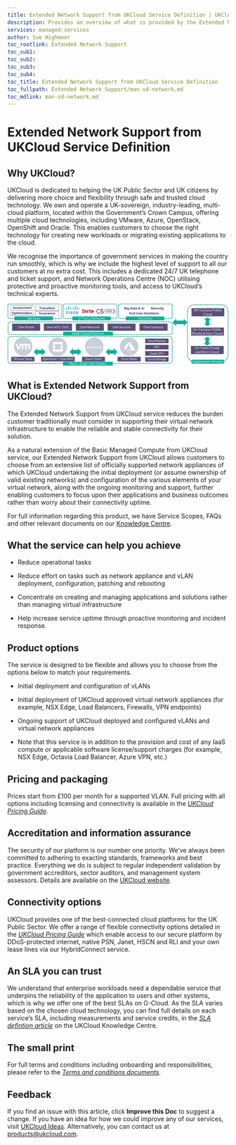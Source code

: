 ```yaml
---
title: Extended Network Support from UKCloud Service Definition | UKCloud Ltd
description: Provides an overview of what is provided by the Extended Network Support from UKCloud service
services: managed-services
author: Sue Highmoor
toc_rootlink: Extended Network Support
toc_sub1: 
toc_sub2:
toc_sub3:
toc_sub4:
toc_title: Extended Network Support from UKCloud Service Definition
toc_fullpath: Extended Network Support/man-sd-network.md
toc_mdlink: man-sd-network.md
---
```


# Extended Network Support from UKCloud Service Definition

## Why UKCloud?

UKCloud is dedicated to helping the UK Public Sector and UK citizens by delivering more choice and flexibility through safe and trusted cloud technology. We own and operate a UK-sovereign, industry-leading, multi-cloud platform, located within the Government’s Crown Campus, offering multiple cloud technologies, including VMware, Azure, OpenStack, OpenShift and Oracle. This enables customers to choose the right technology for creating new workloads or migrating existing applications to the cloud.

We recognise the importance of government services in making the country run smoothly, which is why we include the highest level of support to all our customers at no extra cost. This includes a dedicated 24/7 UK telephone and ticket support, and Network Operations Centre (NOC) utilising protective and proactive monitoring tools, and access to UKCloud’s technical experts.

![UKCloud services](images/ukc-services.png)

## What is Extended Network Support from UKCloud?

The Extended Network Support from UKCloud service reduces the burden customer traditionally must consider in supporting their virtual network infrastructure to enable the reliable and stable connectivity for their solution.

As a natural extension of the Basic Managed Compute from UKCloud service, our Extended Network Support from UKCloud allows customers to choose from an extensive list of officially supported network appliances of which UKCloud undertaking the initial deployment (or assume ownership of valid existing networks) and configuration of the various elements of your virtual network, along with the ongoing monitoring and support, further enabling customers to focus upon their applications and business outcomes rather than worry about their connectivity uptime.

For full information regarding this product, we have Service Scopes, FAQs and other relevant documents on our [Knowledge Centre](https://docs.ukcloud.com).

## What the service can help you achieve

- Reduce operational tasks

- Reduce effort on tasks such as network appliance and vLAN deployment, configuration, patching and rebooting

- Concentrate on creating and managing applications and solutions rather than managing virtual infrastructure

- Help increase service uptime through proactive monitoring and incident response.

## Product options

The service is designed to be flexible and allows you to choose from the options below to match your requirements.

- Initial deployment and configuration of vLANs

- Initial deployment of UKCloud approved virtual network appliances (for example, NSX Edge, Load Balancers, Firewalls, VPN endpoints)

- Ongoing support of UKCloud deployed and configured vLANs and virtual network appliances

- Note that this service is in addition to the provision and cost of any IaaS compute or applicable software license/support charges (for example, NSX Edge, Octavia Load Balancer, Azure VPN, etc.)

## Pricing and packaging

Prices start from £100 per month for a supported VLAN. Full pricing with all options including licensing and connectivity is available in the [*UKCloud Pricing Guide*](https://ukcloud.com/wp-content/uploads/2019/06/ukcloud-pricing-guide-11.0.pdf).

## Accreditation and information assurance

The security of our platform is our number one priority. We’ve always been committed to adhering to exacting standards, frameworks and best practice. Everything we do is subject to regular independent validation by government accreditors, sector auditors, and management system assessors. Details are available on the [UKCloud website](https://ukcloud.com/governance/).

## Connectivity options

UKCloud provides one of the best-connected cloud platforms for the UK Public Sector. We offer a range of flexible connectivity options detailed in the [*UKCloud Pricing Guide*](https://ukcloud.com/wp-content/uploads/2019/06/ukcloud-pricing-guide-11.0.pdf) which enable access to our secure platform by DDoS-protected internet, native PSN, Janet, HSCN and RLI and your own lease lines via our HybridConnect service.

## An SLA you can trust

We understand that enterprise workloads need a dependable service that underpins the reliability of the application to users and other systems, which is why we offer one of the best SLAs on G-Cloud. As the SLA varies based on the chosen cloud technology, you can find full details on each service’s SLA, including measurements and service credits, in the [*SLA defintion article*](../other/other-ref-sla-definition.md) on the UKCloud Knowledge Centre.

## The small print

For full terms and conditions including onboarding and responsibilities, please refer to the [*Terms and conditions documents*](../other/other-ref-terms-and-conditions.md).

## Feedback

If you find an issue with this article, click **Improve this Doc** to suggest a change. If you have an idea for how we could improve any of our services, visit [UKCloud Ideas](https://ideas.ukcloud.com). Alternatively, you can contact us at <products@ukcloud.com>.
